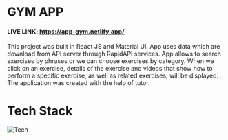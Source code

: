 # GYM APP

#### LIVE LINK: https://app-gym.netlify.app/

This project was built in React JS and Material UI. App uses data which are download from API server through RapidAPI services. App allows to search exercises by phrases or we can choose exercises by category. When we click on an exercise, details of the exercise and videos that show how to perform a specific exercise, as well as related exercises, will be displayed. The application was created with the help of tutor.

# Tech Stack

![Tech](https://skills.thijs.gg/icons?i=react,js,html,css,materialui)

